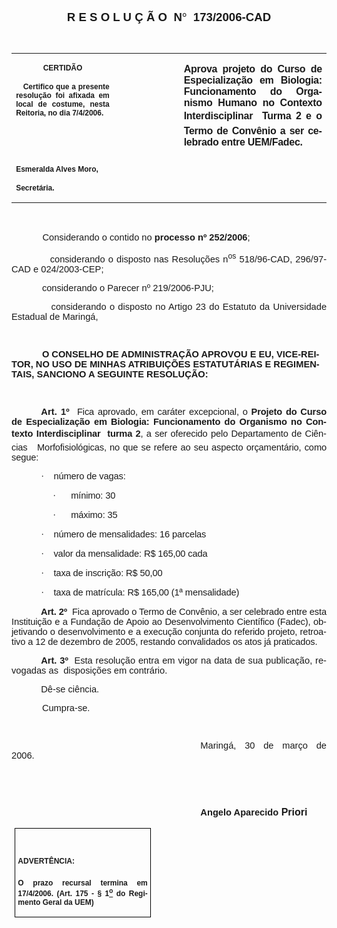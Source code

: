<body lang=PT-BR style='tab-interval:35.3pt'>

<div class=Section1>

<p class=MsoNormal align=center style='text-align:center'><b style='mso-bidi-font-weight:
normal'><span style='font-size:14.0pt;mso-bidi-font-size:10.0pt;font-family:
Arial;mso-bidi-font-family:"Times New Roman"'><o:p>&nbsp;</o:p></span></b></p>

<p class=MsoNormal align=center style='text-align:center'><b style='mso-bidi-font-weight:
normal'><span style='font-size:14.0pt;mso-bidi-font-size:10.0pt;font-family:
Arial;mso-bidi-font-family:"Times New Roman"'>R E S O L U Ç Ã O<span
style='mso-spacerun:yes'>  </span>N</span></b><b style='mso-bidi-font-weight:
normal'><span style='font-size:14.0pt;mso-bidi-font-size:10.0pt;font-family:
Symbol;mso-ascii-font-family:Arial;mso-hansi-font-family:Arial;mso-char-type:
symbol;mso-symbol-font-family:Symbol'><span style='mso-char-type:symbol;
mso-symbol-font-family:Symbol'>°</span></span></b><b style='mso-bidi-font-weight:
normal'><span style='font-size:14.0pt;mso-bidi-font-size:10.0pt;font-family:
Arial;mso-bidi-font-family:"Times New Roman"'><span style='mso-spacerun:yes'> 
</span>173/2006-CAD<o:p></o:p></span></b></p>

<p class=BodyText21><span style='font-family:Arial;mso-bidi-font-family:"Times New Roman"'><o:p>&nbsp;</o:p></span></p>

<table class=MsoNormalTable border=0 cellspacing=0 cellpadding=0
 style='border-collapse:collapse;mso-padding-alt:0cm 5.4pt 0cm 5.4pt'>
 <tr style='mso-yfti-irow:0;mso-yfti-firstrow:yes;mso-yfti-lastrow:yes'>
  <td width=196 valign=top style='width:147.15pt;padding:0cm 5.4pt 0cm 5.4pt'>
  <p class=MsoNormal align=center style='text-align:center'><b
  style='mso-bidi-font-weight:normal'><span style='font-size:9.0pt;mso-bidi-font-size:
  10.0pt;font-family:Arial;mso-bidi-font-family:"Times New Roman"'>CERTIDÃO<o:p></o:p></span></b></p>
  <p class=MsoNormal style='text-align:justify'><b style='mso-bidi-font-weight:
  normal'><span style='font-size:9.0pt;mso-bidi-font-size:10.0pt;font-family:
  Arial;mso-bidi-font-family:"Times New Roman"'><span
  style='mso-spacerun:yes'>   </span>Certifico que a presente resolução foi
  afixada em local de costume, nesta Reitoria, no dia 7/4/2006.<o:p></o:p></span></b></p>
  <p class=MsoNormal><b style='mso-bidi-font-weight:normal'><span
  style='font-size:9.0pt;mso-bidi-font-size:10.0pt;font-family:Arial;
  mso-bidi-font-family:"Times New Roman"'><o:p>&nbsp;</o:p></span></b></p>
  <p class=MsoNormal><b style='mso-bidi-font-weight:normal'><span
  style='font-size:9.0pt;mso-bidi-font-size:10.0pt;font-family:Arial;
  mso-bidi-font-family:"Times New Roman"'><o:p>&nbsp;</o:p></span></b></p>
  <p class=MsoNormal><b style='mso-bidi-font-weight:normal'><span
  style='font-size:9.0pt;mso-bidi-font-size:10.0pt;font-family:Arial;
  mso-bidi-font-family:"Times New Roman"'>Esmeralda Alves Moro,<o:p></o:p></span></b></p>
  <p class=MsoNormal><b style='mso-bidi-font-weight:normal'><span
  style='font-size:9.0pt;mso-bidi-font-size:10.0pt;font-family:Arial;
  mso-bidi-font-family:"Times New Roman"'>Secretária.<o:p></o:p></span></b></p>
  </td>
  <td width=132 valign=top style='width:99.25pt;padding:0cm 5.4pt 0cm 5.4pt'>
  <p class=MsoNormal style='margin-right:-5.4pt'><span style='font-size:11.0pt;
  mso-bidi-font-size:10.0pt;font-family:Arial;mso-bidi-font-family:"Times New Roman"'><o:p>&nbsp;</o:p></span></p>
  </td>
  <td width=283 valign=top style='width:212.6pt;padding:0cm 5.4pt 0cm 5.4pt'>
  <p class=MsoNormal style='text-align:justify'><b style='mso-bidi-font-weight:
  normal'><span style='font-size:12.0pt;mso-bidi-font-size:10.0pt;font-family:
  Arial;mso-bidi-font-family:"Times New Roman";letter-spacing:-.2pt'>Aprova
  projeto do Curso de Especialização em Biologia: Funcionamento do Organismo
  Humano no Contexto Interdisciplinar  Turma 2 e o Termo de Convênio a ser
  celebrado entre UEM/Fadec.</span></b><b style='mso-bidi-font-weight:normal'><span
  style='font-size:12.0pt;mso-bidi-font-size:10.0pt;font-family:Arial;
  mso-bidi-font-family:"Times New Roman"'><o:p></o:p></span></b></p>
  </td>
 </tr>
</table>

<p class=BodyText21><span style='font-family:Arial;mso-bidi-font-family:"Times New Roman"'><o:p>&nbsp;</o:p></span></p>

<p class=MsoNormal style='margin-right:-.05pt;text-align:justify'><span
style='font-size:11.0pt'><span style='mso-tab-count:1'>            </span></span><span
style='font-size:11.0pt;font-family:Arial;mso-bidi-font-family:"Times New Roman"'>Considerando
o contido no <b style='mso-bidi-font-weight:normal'>processo nº 252/2006</b>;<o:p></o:p></span></p>

<p class=MsoNormal style='margin-right:-.05pt;text-align:justify'><span
style='font-size:11.0pt;font-family:Arial;mso-bidi-font-family:"Times New Roman"'><span
style='mso-tab-count:1'>            </span>considerando o disposto nas
Resoluções n<sup>os</sup> 518/96-CAD, 296/97-CAD e 024/2003-CEP;<o:p></o:p></span></p>

<p class=MsoNormal style='margin-right:-.05pt;text-align:justify'><span
style='font-size:11.0pt;font-family:Arial;mso-bidi-font-family:"Times New Roman"'><span
style='mso-tab-count:1'>            </span>considerando o Parecer nº 219/2006-PJU;<o:p></o:p></span></p>

<p class=MsoNormal style='margin-right:-.05pt;text-align:justify'><span
style='font-size:11.0pt;font-family:Arial;mso-bidi-font-family:"Times New Roman"'><span
style='mso-tab-count:1'>            </span>considerando o disposto no Artigo 23
do Estatuto da Universidade Estadual de Maringá,<o:p></o:p></span></p>

<p class=MsoNormal style='margin-right:-.05pt;text-align:justify'><span
style='font-size:11.0pt;font-family:Arial;mso-bidi-font-family:"Times New Roman"'><o:p>&nbsp;</o:p></span></p>

<p class=MsoBodyTextIndent style='text-indent:0cm'><span style='font-size:11.0pt;
font-family:Arial;mso-bidi-font-family:"Times New Roman"'><span
style='mso-tab-count:1'>            </span><b style='mso-bidi-font-weight:normal'>O
CONSELHO DE ADMINISTRAÇÃO APROVOU E EU, VICE-REITOR, NO USO DE MINHAS
ATRIBUIÇÕES ESTATUTÁRIAS E REGIMENTAIS, SANCIONO A SEGUINTE RESOLUÇÃO:<o:p></o:p></b></span></p>

<p class=BodyText21 style='mso-pagination:none'><span style='font-size:11.0pt;
font-family:Arial;mso-bidi-font-family:"Times New Roman";layout-grid-mode:line'><o:p>&nbsp;</o:p></span></p>

<p class=MsoNormal style='text-align:justify;text-indent:35.4pt'><b
style='mso-bidi-font-weight:normal'><span style='font-size:11.0pt;font-family:
Arial;mso-bidi-font-family:"Times New Roman";letter-spacing:.1pt'>Art. 1º</span></b><span
style='font-size:11.0pt;font-family:Arial;mso-bidi-font-family:"Times New Roman";
letter-spacing:.1pt'><span style='mso-spacerun:yes'>  </span></span><span
style='font-size:11.0pt;font-family:Arial;mso-bidi-font-family:"Times New Roman";
letter-spacing:-.1pt'>Fica aprovado, em caráter excepcional, o <b
style='mso-bidi-font-weight:normal'>Projeto do Curso de Especialização em Biologia:
Funcionamento do Organismo no Contexto Interdisciplinar  turma <st1:metricconverter
ProductID="2, a" w:st="on">2<span style='font-weight:normal'>, a</span></st1:metricconverter><span
style='font-weight:normal'> ser oferecido pelo Departamento de Ciências<span
style='mso-spacerun:yes'>  </span><span style='mso-spacerun:yes'> </span>Morfofisiológicas,
no que se refere ao seu aspecto orçamentário, como segue:<o:p></o:p></span></b></span></p>

<p class=MsoNormal style='margin-left:0cm;text-align:justify;text-indent:35.45pt;
mso-list:l6 level1 lfo7;tab-stops:list 49.65pt'><![if !supportLists]><span
style='font-size:11.0pt;font-family:Symbol;mso-fareast-font-family:Symbol;
mso-bidi-font-family:Symbol;letter-spacing:-.1pt'><span style='mso-list:Ignore'>·<span
style='font:7.0pt "Times New Roman"'>&nbsp;&nbsp;&nbsp;&nbsp;&nbsp;&nbsp; </span></span></span><![endif]><span
style='font-size:11.0pt;font-family:Arial;mso-bidi-font-family:"Times New Roman";
letter-spacing:-.1pt'>número de vagas:<o:p></o:p></span></p>

<p class=MsoNormal style='margin-left:0cm;text-align:justify;text-indent:49.65pt;
mso-list:l6 level1 lfo7;tab-stops:list 49.65pt'><![if !supportLists]><span
style='font-size:11.0pt;font-family:Symbol;mso-fareast-font-family:Symbol;
mso-bidi-font-family:Symbol;letter-spacing:-.1pt'><span style='mso-list:Ignore'>·<span
style='font:7.0pt "Times New Roman"'>&nbsp;&nbsp;&nbsp;&nbsp;&nbsp;&nbsp;&nbsp;&nbsp;&nbsp;&nbsp;
</span></span></span><![endif]><span style='font-size:11.0pt;font-family:Arial;
mso-bidi-font-family:"Times New Roman";letter-spacing:-.1pt'>mínimo: 30<o:p></o:p></span></p>

<p class=MsoNormal style='margin-left:0cm;text-align:justify;text-indent:49.65pt;
mso-list:l6 level1 lfo7;tab-stops:list 49.65pt'><![if !supportLists]><span
style='font-size:11.0pt;font-family:Symbol;mso-fareast-font-family:Symbol;
mso-bidi-font-family:Symbol;letter-spacing:-.1pt'><span style='mso-list:Ignore'>·<span
style='font:7.0pt "Times New Roman"'>&nbsp;&nbsp;&nbsp;&nbsp;&nbsp;&nbsp;&nbsp;&nbsp;&nbsp;&nbsp;
</span></span></span><![endif]><span style='font-size:11.0pt;font-family:Arial;
mso-bidi-font-family:"Times New Roman";letter-spacing:-.1pt'>máximo: 35<o:p></o:p></span></p>

<p class=MsoNormal style='margin-left:0cm;text-align:justify;text-indent:35.45pt;
mso-list:l6 level1 lfo7;tab-stops:list 49.65pt'><![if !supportLists]><span
style='font-size:11.0pt;font-family:Symbol;mso-fareast-font-family:Symbol;
mso-bidi-font-family:Symbol;letter-spacing:-.1pt'><span style='mso-list:Ignore'>·<span
style='font:7.0pt "Times New Roman"'>&nbsp;&nbsp;&nbsp;&nbsp;&nbsp;&nbsp; </span></span></span><![endif]><span
style='font-size:11.0pt;font-family:Arial;mso-bidi-font-family:"Times New Roman";
letter-spacing:-.1pt'>número de mensalidades: 16 parcelas<o:p></o:p></span></p>

<p class=MsoNormal style='margin-left:0cm;text-align:justify;text-indent:35.45pt;
mso-list:l6 level1 lfo7;tab-stops:list 49.65pt'><![if !supportLists]><span
style='font-size:11.0pt;font-family:Symbol;mso-fareast-font-family:Symbol;
mso-bidi-font-family:Symbol;letter-spacing:-.1pt'><span style='mso-list:Ignore'>·<span
style='font:7.0pt "Times New Roman"'>&nbsp;&nbsp;&nbsp;&nbsp;&nbsp;&nbsp; </span></span></span><![endif]><span
style='font-size:11.0pt;font-family:Arial;mso-bidi-font-family:"Times New Roman";
letter-spacing:-.1pt'>valor da mensalidade: R$ 165,00 cada<o:p></o:p></span></p>

<p class=MsoNormal style='margin-left:0cm;text-align:justify;text-indent:35.45pt;
mso-list:l6 level1 lfo7;tab-stops:list 49.65pt'><![if !supportLists]><span
style='font-size:11.0pt;font-family:Symbol;mso-fareast-font-family:Symbol;
mso-bidi-font-family:Symbol;letter-spacing:-.1pt'><span style='mso-list:Ignore'>·<span
style='font:7.0pt "Times New Roman"'>&nbsp;&nbsp;&nbsp;&nbsp;&nbsp;&nbsp; </span></span></span><![endif]><span
style='font-size:11.0pt;font-family:Arial;mso-bidi-font-family:"Times New Roman";
letter-spacing:-.1pt'>taxa de inscrição: R$ 50,00<o:p></o:p></span></p>

<p class=MsoNormal style='margin-left:0cm;text-align:justify;text-indent:35.45pt;
mso-list:l6 level1 lfo7;tab-stops:list 49.65pt'><![if !supportLists]><span
style='font-size:11.0pt;font-family:Symbol;mso-fareast-font-family:Symbol;
mso-bidi-font-family:Symbol;letter-spacing:-.1pt'><span style='mso-list:Ignore'>·<span
style='font:7.0pt "Times New Roman"'>&nbsp;&nbsp;&nbsp;&nbsp;&nbsp;&nbsp; </span></span></span><![endif]><span
style='font-size:11.0pt;font-family:Arial;mso-bidi-font-family:"Times New Roman";
letter-spacing:-.1pt'>taxa de matrícula: R$ 165,00 (1ª mensalidade)<o:p></o:p></span></p>

<p class=MsoNormal style='text-align:justify;text-indent:35.3pt'><b
style='mso-bidi-font-weight:normal'><span style='font-size:11.0pt;font-family:
Arial;mso-bidi-font-family:"Times New Roman";letter-spacing:-.1pt'>Art. 2º</span></b><span
style='font-size:11.0pt;font-family:Arial;mso-bidi-font-family:"Times New Roman";
letter-spacing:-.1pt'><span style='mso-spacerun:yes'>  </span>Fica aprovado o
Termo de Convênio, a ser celebrado entre esta Instituição e a Fundação de Apoio
ao Desenvolvimento Científico (Fadec), objetivando o desenvolvimento e a
execução conjunta do referido projeto, retroativo a 12 de dezembro de 2005,
restando convalidados os atos já praticados.<o:p></o:p></span></p>

<p class=MsoNormal style='text-align:justify;text-indent:35.4pt'><b
style='mso-bidi-font-weight:normal'><span style='font-size:11.0pt;font-family:
Arial;mso-bidi-font-family:"Times New Roman"'>Art. 3º<span
style='mso-spacerun:yes'>  </span></span></b><span style='font-size:11.0pt;
font-family:Arial;mso-bidi-font-family:"Times New Roman"'>Esta resolução entra
em vigor na data de sua publicação, revogadas as<span
style='mso-spacerun:yes'>  </span>disposições em contrário.<o:p></o:p></span></p>

<p class=MsoNormal style='text-align:justify;text-indent:35.45pt'><span
style='font-size:11.0pt;font-family:Arial;mso-bidi-font-family:"Times New Roman"'>Dê-se
ciência.<o:p></o:p></span></p>

<p class=BodyText21 style='mso-pagination:none'><span style='font-size:11.0pt;
font-family:Arial;mso-bidi-font-family:"Times New Roman";layout-grid-mode:line'><span
style='mso-tab-count:1'>            </span>Cumpra-se.<o:p></o:p></span></p>

<p class=MsoNormal style='text-align:justify;text-indent:8.0cm'><span
style='font-size:11.0pt;font-family:Arial;mso-bidi-font-family:"Times New Roman"'><o:p>&nbsp;</o:p></span></p>

<p class=MsoNormal style='text-align:justify;text-indent:8.0cm'><span
style='font-size:11.0pt;font-family:Arial;mso-bidi-font-family:"Times New Roman"'>Maringá,
30 de março de 2006.<o:p></o:p></span></p>

<p class=MsoNormal style='text-align:justify;text-indent:8.0cm'><b
style='mso-bidi-font-weight:normal'><span style='font-size:11.0pt;font-family:
Arial;mso-bidi-font-family:"Times New Roman"'><o:p>&nbsp;</o:p></span></b></p>

<p class=MsoNormal style='text-align:justify;text-indent:8.0cm'><b
style='mso-bidi-font-weight:normal'><span style='font-size:11.0pt;font-family:
Arial;mso-bidi-font-family:"Times New Roman"'><o:p>&nbsp;</o:p></span></b></p>

<p class=MsoNormal style='text-align:justify;text-indent:8.0cm'><b
style='mso-bidi-font-weight:normal'><span style='font-size:11.0pt;font-family:
Arial;mso-bidi-font-family:"Times New Roman"'>Angelo Aparecido</span></b><b
style='mso-bidi-font-weight:normal'><span style='font-size:12.0pt;mso-bidi-font-size:
10.0pt;font-family:Arial;mso-bidi-font-family:"Times New Roman"'> Priori<o:p></o:p></span></b></p>

<table class=MsoNormalTable border=1 cellspacing=0 cellpadding=0
 style='margin-left:3.5pt;border-collapse:collapse;border:none;mso-border-alt:
 solid windowtext .5pt;mso-padding-alt:0cm 3.5pt 0cm 3.5pt;mso-border-insideh:
 .5pt solid windowtext;mso-border-insidev:.5pt solid windowtext'>
 <tr style='mso-yfti-irow:0;mso-yfti-firstrow:yes;mso-yfti-lastrow:yes'>
  <td width=207 valign=top style='width:155.6pt;border:solid windowtext 1.0pt;
  mso-border-alt:solid windowtext .5pt;padding:0cm 3.5pt 0cm 3.5pt'>
  <h1><span style='font-size:9.0pt;mso-bidi-font-size:10.0pt;font-family:Arial;
  mso-bidi-font-family:"Times New Roman"'>ADVERTÊNCIA:<o:p></o:p></span></h1>
  <p class=MsoNormal style='text-align:justify'><b style='mso-bidi-font-weight:
  normal'><span style='font-size:9.0pt;mso-bidi-font-size:10.0pt;font-family:
  Arial;mso-bidi-font-family:"Times New Roman"'>O prazo recursal termina em 17/4/2006.
  (Art. 175 - § 1<u><sup>o</sup></u> do Regimento Geral da UEM)</span></b><span
  style='font-size:9.0pt;mso-bidi-font-size:10.0pt;font-family:Arial;
  mso-bidi-font-family:"Times New Roman"'><o:p></o:p></span></p>
  </td>
 </tr>
</table>

<p class=MsoNormal align=center style='text-align:center'><span
style='font-size:12.0pt;mso-bidi-font-size:10.0pt'><o:p>&nbsp;</o:p></span></p>

</div>

</body>
